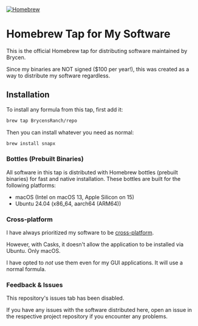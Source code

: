 [![Homebrew](https://brew.sh/assets/img/homebrew-social-card.png)](https://brew.sh)


# Homebrew Tap for My Software

This is the official Homebrew tap for distributing software maintained by Brycen. 

Since my binaries are NOT signed ($100 per year!), this was created as a way to distribute my software regardless. 

## Installation

To install any formula from this tap, first add it:

```sh
brew tap BrycensRanch/repo
```

Then you can install whatever you need as normal:

```sh
brew install snapx
```

### Bottles (Prebuilt Binaries)
All software in this tap is distributed with Homebrew bottles (prebuilt binaries) for fast and native installation. These bottles are built for the following platforms:

- macOS (Intel on macOS 13, Apple Silicon on 15)
- Ubuntu 24.04 (x86_64, aarch64 (ARM64))

### Cross-platform

I have always prioritized my software to be [cross-platform](https://en.wikipedia.org/wiki/Cross-platform_software). 

However, with Casks, it doesn't allow the application to be installed via Ubuntu. Only macOS.

I have opted to *not* use them even for my GUI applications. It will use a normal formula.

### Feedback & Issues

This repository's issues tab has been disabled. 

If you have any issues with the software distributed here, open an issue in the respective project repository if you encounter any problems.
